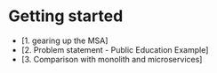 Getting started
===============

* [1. gearing up the MSA]
* [2. Problem statement - Public Education Example]
* [3. Comparison with monolith and microservices]